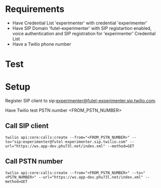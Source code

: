 # Requirements

- Have Credential List 'experimenter' with credential 'experimenter'
- Have SIP Domain 'futel-experimenter' with SIP registartion enabled, voice authentication and SIP registration for 'experimenter' Credential List
- Have a Twilio phone number

# Test

# Setup

Register SIP client to sip:experimenter@futel-experimenter.sip.twilio.com.

Have Twilio test PSTN number <FROM_PSTN_NUMBER>

## Call SIP client

    twilio api:core:calls:create --from="<FROM_PSTN_NUMBER>" --to="sip:experimenter@futel-experimenter.sip.twilio.com" --url="https://ws.app-dev.phu73l.net/index.xml" --method=GET

## Call PSTN number

    twilio api:core:calls:create --from="<FROM_PSTN_NUMBER>" --to="<PSTN_NUMBER>" --url="https://ws.app-dev.phu73l.net/index.xml" --method=GET
